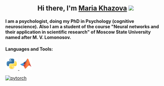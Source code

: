 <h2 align="center">Hi there, I'm <a href="https://ai.mkhazova.ru/" target="_blank">Maria Khazova</a> 
<img src="https://github.com/blackcater/blackcater/raw/main/images/Hi.gif" height="32"/></h2>
<h4 align="left">I am a psychologist, doing my PhD in Psychology (cognitive neuroscience). Also I am a student of the course "Neural networks and their application in scientific research" of Moscow State University named after M. V. Lomonosov. </h4>

<h4 align="left">Languages and Tools:</h4>
<a href="https://www.python.org" target="_blank"> <img src="https://raw.githubusercontent.com/devicons/devicon/master/icons/python/python-original.svg" alt="python" width="40" height="40"/> </a>
<a href="https://www.mathworks.com" target="_blank"> <img src="https://github.com/devicons/devicon/blob/master/icons/matlab/matlab-original.svg" alt="matlab" width="40" height="40"/> </a>  

<a href="https://www.pytorch.org" target="_blank"> <img src="https://pytorch.org/docs/stable/_static/images/logo-dark.svg" alt="pytorch" width="80" height="40"/> </a>






<!---
mkhazova/mkhazova is a ✨ special ✨ repository because its `README.md` (this file) appears on your GitHub profile.
You can click the Preview link to take a look at your changes.
--->
